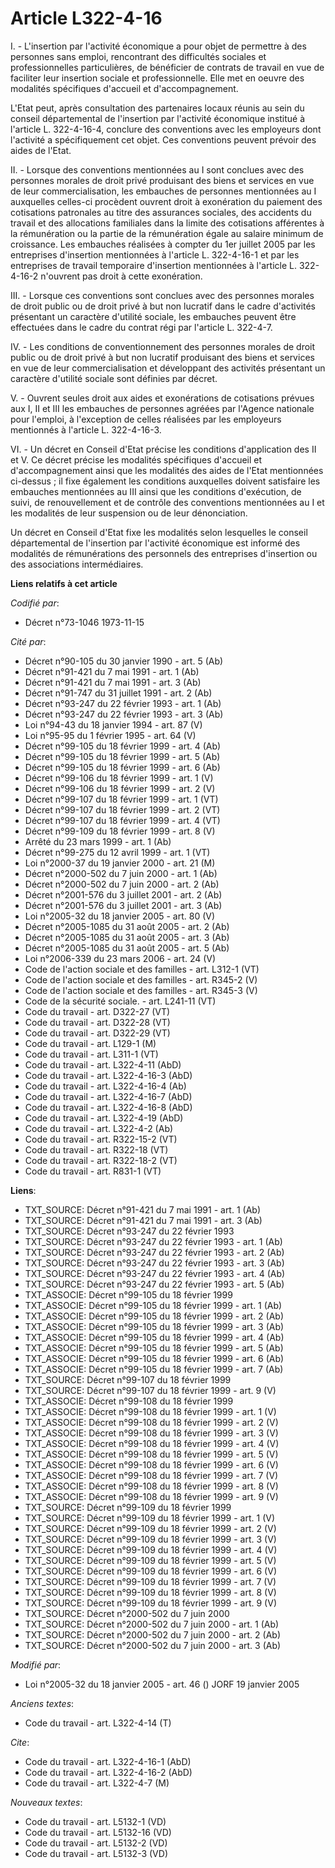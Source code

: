 # Article L322-4-16

I. - L'insertion par l'activité économique a pour objet de permettre à des personnes sans emploi, rencontrant des difficultés
sociales et professionnelles particulières, de bénéficier de contrats de travail en vue de faciliter leur insertion sociale
et professionnelle. Elle met en oeuvre des modalités spécifiques d'accueil et d'accompagnement.

L'Etat peut, après consultation des partenaires locaux réunis au sein du conseil départemental de l'insertion par l'activité
économique institué à l'article L. 322-4-16-4, conclure des conventions avec les employeurs dont l'activité a spécifiquement
cet objet. Ces conventions peuvent prévoir des aides de l'Etat.

II. - Lorsque des conventions mentionnées au I sont conclues avec des personnes morales de droit privé produisant des biens
et services en vue de leur commercialisation, les embauches de personnes mentionnées au I auxquelles celles-ci procèdent
ouvrent droit à exonération du paiement des cotisations patronales au titre des assurances sociales, des accidents du travail
et des allocations familiales dans la limite des cotisations afférentes à la rémunération ou la partie de la rémunération
égale au salaire minimum de croissance. Les embauches réalisées à compter du 1er juillet 2005 par les entreprises d'insertion
mentionnées à l'article L. 322-4-16-1 et par les entreprises de travail temporaire d'insertion mentionnées à l'article L.
322-4-16-2 n'ouvrent pas droit à cette exonération.

III. - Lorsque ces conventions sont conclues avec des personnes morales de droit public ou de droit privé à but non lucratif
dans le cadre d'activités présentant un caractère d'utilité sociale, les embauches peuvent être effectuées dans le cadre du
contrat régi par l'article L. 322-4-7.

IV. - Les conditions de conventionnement des personnes morales de droit public ou de droit privé à but non lucratif
produisant des biens et services en vue de leur commercialisation et développant des activités présentant un caractère
d'utilité sociale sont définies par décret.

V. - Ouvrent seules droit aux aides et exonérations de cotisations prévues aux I, II et III les embauches de personnes
agréées par l'Agence nationale pour l'emploi, à l'exception de celles réalisées par les employeurs mentionnés à l'article L.
322-4-16-3.

VI. - Un décret en Conseil d'Etat précise les conditions d'application des II et V. Ce décret précise les modalités
spécifiques d'accueil et d'accompagnement ainsi que les modalités des aides de l'Etat mentionnées ci-dessus ; il fixe
également les conditions auxquelles doivent satisfaire les embauches mentionnées au III ainsi que les conditions d'exécution,
de suivi, de renouvellement et de contrôle des conventions mentionnées au I et les modalités de leur suspension ou de leur
dénonciation.

Un décret en Conseil d'Etat fixe les modalités selon lesquelles le conseil départemental de l'insertion par l'activité
économique est informé des modalités de rémunérations des personnels des entreprises d'insertion ou des associations
intermédiaires.

**Liens relatifs à cet article**

_Codifié par_:

  - Décret n°73-1046 1973-11-15

_Cité par_:

  - Décret n°90-105 du 30 janvier 1990 - art. 5 (Ab)
  - Décret n°91-421 du 7 mai 1991 - art. 1 (Ab)
  - Décret n°91-421 du 7 mai 1991 - art. 3 (Ab)
  - Décret n°91-747 du 31 juillet 1991 - art. 2 (Ab)
  - Décret n°93-247 du 22 février 1993 - art. 1 (Ab)
  - Décret n°93-247 du 22 février 1993 - art. 3 (Ab)
  - Loi n°94-43 du 18 janvier 1994 - art. 87 (V)
  - Loi n°95-95 du 1 février 1995 - art. 64 (V)
  - Décret n°99-105 du 18 février 1999 - art. 4 (Ab)
  - Décret n°99-105 du 18 février 1999 - art. 5 (Ab)
  - Décret n°99-105 du 18 février 1999 - art. 6 (Ab)
  - Décret n°99-106 du 18 février 1999 - art. 1 (V)
  - Décret n°99-106 du 18 février 1999 - art. 2 (V)
  - Décret n°99-107 du 18 février 1999 - art. 1 (VT)
  - Décret n°99-107 du 18 février 1999 - art. 2 (VT)
  - Décret n°99-107 du 18 février 1999 - art. 4 (VT)
  - Décret n°99-109 du 18 février 1999 - art. 8 (V)
  - Arrêté du 23 mars 1999 - art. 1 (Ab)
  - Décret n°99-275 du 12 avril 1999 - art. 1 (VT)
  - Loi n°2000-37 du 19 janvier 2000 - art. 21 (M)
  - Décret n°2000-502 du 7 juin 2000 - art. 1 (Ab)
  - Décret n°2000-502 du 7 juin 2000 - art. 2 (Ab)
  - Décret n°2001-576 du 3 juillet 2001 - art. 2 (Ab)
  - Décret n°2001-576 du 3 juillet 2001 - art. 3 (Ab)
  - Loi n°2005-32 du 18 janvier 2005 - art. 80 (V)
  - Décret n°2005-1085 du 31 août 2005 - art. 2 (Ab)
  - Décret n°2005-1085 du 31 août 2005 - art. 3 (Ab)
  - Décret n°2005-1085 du 31 août 2005 - art. 5 (Ab)
  - Loi n°2006-339 du 23 mars 2006 - art. 24 (V)
  - Code de l'action sociale et des familles - art. L312-1 (VT)
  - Code de l'action sociale et des familles - art. R345-2 (V)
  - Code de l'action sociale et des familles - art. R345-3 (V)
  - Code de la sécurité sociale. - art. L241-11 (VT)
  - Code du travail - art. D322-27 (VT)
  - Code du travail - art. D322-28 (VT)
  - Code du travail - art. D322-29 (VT)
  - Code du travail - art. L129-1 (M)
  - Code du travail - art. L311-1 (VT)
  - Code du travail - art. L322-4-11 (AbD)
  - Code du travail - art. L322-4-16-3 (AbD)
  - Code du travail - art. L322-4-16-4 (Ab)
  - Code du travail - art. L322-4-16-7 (AbD)
  - Code du travail - art. L322-4-16-8 (AbD)
  - Code du travail - art. L322-4-19 (AbD)
  - Code du travail - art. L322-4-2 (Ab)
  - Code du travail - art. R322-15-2 (VT)
  - Code du travail - art. R322-18 (VT)
  - Code du travail - art. R322-18-2 (VT)
  - Code du travail - art. R831-1 (VT)

**Liens**:

  - TXT_SOURCE: Décret n°91-421 du 7 mai 1991 - art. 1 (Ab)
  - TXT_SOURCE: Décret n°91-421 du 7 mai 1991 - art. 3 (Ab)
  - TXT_SOURCE: Décret n°93-247 du 22 février 1993
  - TXT_SOURCE: Décret n°93-247 du 22 février 1993 - art. 1 (Ab)
  - TXT_SOURCE: Décret n°93-247 du 22 février 1993 - art. 2 (Ab)
  - TXT_SOURCE: Décret n°93-247 du 22 février 1993 - art. 3 (Ab)
  - TXT_SOURCE: Décret n°93-247 du 22 février 1993 - art. 4 (Ab)
  - TXT_SOURCE: Décret n°93-247 du 22 février 1993 - art. 5 (Ab)
  - TXT_ASSOCIE: Décret n°99-105 du 18 février 1999
  - TXT_ASSOCIE: Décret n°99-105 du 18 février 1999 - art. 1 (Ab)
  - TXT_ASSOCIE: Décret n°99-105 du 18 février 1999 - art. 2 (Ab)
  - TXT_ASSOCIE: Décret n°99-105 du 18 février 1999 - art. 3 (Ab)
  - TXT_ASSOCIE: Décret n°99-105 du 18 février 1999 - art. 4 (Ab)
  - TXT_ASSOCIE: Décret n°99-105 du 18 février 1999 - art. 5 (Ab)
  - TXT_ASSOCIE: Décret n°99-105 du 18 février 1999 - art. 6 (Ab)
  - TXT_ASSOCIE: Décret n°99-105 du 18 février 1999 - art. 7 (Ab)
  - TXT_SOURCE: Décret n°99-107 du 18 février 1999
  - TXT_SOURCE: Décret n°99-107 du 18 février 1999 - art. 9 (V)
  - TXT_ASSOCIE: Décret n°99-108 du 18 février 1999
  - TXT_ASSOCIE: Décret n°99-108 du 18 février 1999 - art. 1 (V)
  - TXT_ASSOCIE: Décret n°99-108 du 18 février 1999 - art. 2 (V)
  - TXT_ASSOCIE: Décret n°99-108 du 18 février 1999 - art. 3 (V)
  - TXT_ASSOCIE: Décret n°99-108 du 18 février 1999 - art. 4 (V)
  - TXT_ASSOCIE: Décret n°99-108 du 18 février 1999 - art. 5 (V)
  - TXT_ASSOCIE: Décret n°99-108 du 18 février 1999 - art. 6 (V)
  - TXT_ASSOCIE: Décret n°99-108 du 18 février 1999 - art. 7 (V)
  - TXT_ASSOCIE: Décret n°99-108 du 18 février 1999 - art. 8 (V)
  - TXT_ASSOCIE: Décret n°99-108 du 18 février 1999 - art. 9 (V)
  - TXT_SOURCE: Décret n°99-109 du 18 février 1999
  - TXT_SOURCE: Décret n°99-109 du 18 février 1999 - art. 1 (V)
  - TXT_SOURCE: Décret n°99-109 du 18 février 1999 - art. 2 (V)
  - TXT_SOURCE: Décret n°99-109 du 18 février 1999 - art. 3 (V)
  - TXT_SOURCE: Décret n°99-109 du 18 février 1999 - art. 4 (V)
  - TXT_SOURCE: Décret n°99-109 du 18 février 1999 - art. 5 (V)
  - TXT_SOURCE: Décret n°99-109 du 18 février 1999 - art. 6 (V)
  - TXT_SOURCE: Décret n°99-109 du 18 février 1999 - art. 7 (V)
  - TXT_SOURCE: Décret n°99-109 du 18 février 1999 - art. 8 (V)
  - TXT_SOURCE: Décret n°99-109 du 18 février 1999 - art. 9 (V)
  - TXT_SOURCE: Décret n°2000-502 du 7 juin 2000
  - TXT_SOURCE: Décret n°2000-502 du 7 juin 2000 - art. 1 (Ab)
  - TXT_SOURCE: Décret n°2000-502 du 7 juin 2000 - art. 2 (Ab)
  - TXT_SOURCE: Décret n°2000-502 du 7 juin 2000 - art. 3 (Ab)

_Modifié par_:

  - Loi n°2005-32 du 18 janvier 2005 - art. 46 () JORF 19 janvier 2005

_Anciens textes_:

  - Code du travail - art. L322-4-14 (T)

_Cite_:

  - Code du travail - art. L322-4-16-1 (AbD)
  - Code du travail - art. L322-4-16-2 (AbD)
  - Code du travail - art. L322-4-7 (M)

_Nouveaux textes_:

  - Code du travail - art. L5132-1 (VD)
  - Code du travail - art. L5132-16 (VD)
  - Code du travail - art. L5132-2 (VD)
  - Code du travail - art. L5132-3 (VD)
